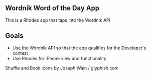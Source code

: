 ## Wordnik Word of the Day App

This is a Rhodes app that taps into the Wordnik API.

## Goals
* Use the Wordnik API so that the app qualifies for the Developer's contest
* Use Rhodes for iPhone view and functionality

Shuffle and Book icons by Joseph Wain / glyphish.com